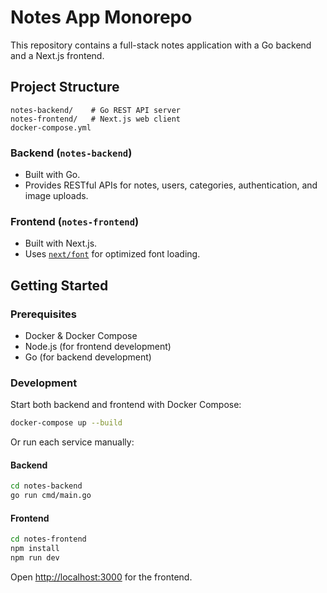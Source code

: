 # Notes App Monorepo

This repository contains a full-stack notes application with a Go backend and a Next.js frontend.

## Project Structure

```
notes-backend/    # Go REST API server
notes-frontend/   # Next.js web client
docker-compose.yml
```

### Backend (`notes-backend`)

- Built with Go.
- Provides RESTful APIs for notes, users, categories, authentication, and image uploads.

### Frontend (`notes-frontend`)

- Built with Next.js.
- Uses [`next/font`](https://nextjs.org/docs/app/building-your-application/optimizing/fonts) for optimized font loading.

## Getting Started

### Prerequisites

- Docker & Docker Compose
- Node.js (for frontend development)
- Go (for backend development)

### Development

Start both backend and frontend with Docker Compose:

```bash
docker-compose up --build
```

Or run each service manually:

#### Backend

```bash
cd notes-backend
go run cmd/main.go
```

#### Frontend

```bash
cd notes-frontend
npm install
npm run dev
```

Open [http://localhost:3000](http://localhost:3000) for the frontend.

